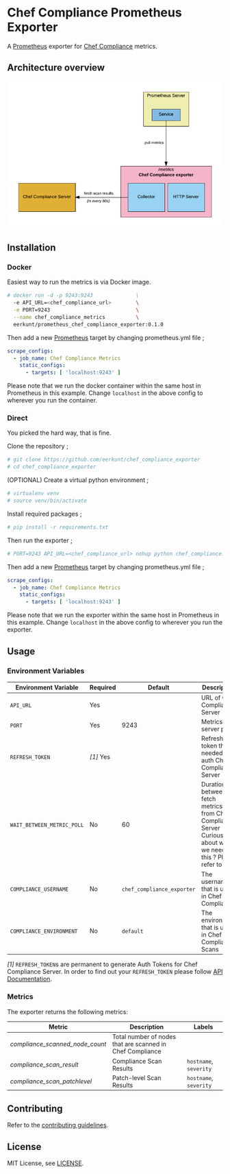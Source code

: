 # Chef Compliance Prometheus Exporter

A [Prometheus][prometheus] exporter for [Chef Compliance][chef_compliance] metrics. 
## Architecture overview

![](architecture.png)

## Installation

### Docker

Easiest way to run the metrics is via Docker image.

```bash
# docker run -d -p 9243:9243              \
  -e API_URL=<chef_compliance_url>        \
  -e PORT=9243                            \
  --name chef_compliance_metrics          \
  eerkunt/prometheus_chef_compliance_exporter:0.1.0
```
Then add a new [Prometheus][prometheus] target by changing prometheus.yml file ;

```yml
scrape_configs:
  - job_name: Chef Compliance Metrics
    static_configs:
      - targets: [ 'localhost:9243' ]
```
Please note that we run the docker container within the same host in Prometheus in this example. Change `localhost` in the above config to wherever you run the container.

### Direct

You picked the hard way, that is fine.

Clone the repository ;

```bash
# git clone https://github.com/eerkunt/chef_compliance_exporter
# cd chef_compliance_exporter
```

(OPTIONAL) Create a virtual python environment ;

```bash
# virtualenv venv
# source venv/bin/activate
```

Install required packages ;

```bash
# pip install -r requirements.txt
```

Then run the exporter ;

```bash
# PORT=9243 API_URL=<chef_compliance_url> nohup python chef_compliance.exporter.py
```

Then add a new [Prometheus][prometheus] target by changing prometheus.yml file ;

```yml
scrape_configs:
  - job_name: Chef Compliance Metrics
    static_configs:
      - targets: [ 'localhost:9243' ]
```

Please note that we run the exporter within the same host in Prometheus in this example. Change `localhost` in the above config to wherever you run the exporter.

## Usage

### Environment Variables

| Environment Variable | Required | Default | Description |
| --------------------------- | -------- | ------- | ----------- |
| `API_URL` | Yes | | URL of Chef Compliance Server |
| `PORT`| Yes | 9243 | Metrics server port |
| `REFRESH_TOKEN`| *[1]* Yes | | Refresh token that is needed to auth Chef Compliance Server |
| `WAIT_BETWEEN_METRIC_POLL` | No | 60 | Duration between to fetch metrics from Chef Compliance Server<br />Curious about why we need this ? Please refer to [FAQ][faq] |
| `COMPLIANCE_USERNAME` | No | `chef_compliance_exporter` | The username that is used in Chef Compliance |
| `COMPLIANCE_ENVIRONMENT` | No | `default` | The environment that is used in Chef Compliance Scans |

*[1]* `REFRESH_TOKEN`s are permanent to generate Auth Tokens for Chef Compliance Server. In order to find out your `REFRESH_TOKEN` please follow [API Documentation](https://docs.chef.io/api_compliance.html).

### Metrics

The exporter returns the following metrics:

| Metric | Description | Labels |
| ------ | ----------- | ------ |
| *compliance_scanned_node_count* | Total number of nodes that are scanned in Chef Compliance |  |
| *compliance_scan_result* | Compliance Scan Results | `hostname`, `severity` |
| *compliance_scan_patchlevel* | Patch-level Scan Results | `hostname`, `severity` |

## Contributing

Refer to the [contributing guidelines][contributing].

## License

MIT License, see [LICENSE][license].

[chef_compliance]: https://docs.chef.io/compliance.html
[contributing]: https://github.com/contino/chef_compliance_exporter/blob/master/CONTRIBUTE.md
[license]: https://github.com/contino/chef_compliance_exporter/blob/master/LICENSE
[faq]: https://github.com/contino/chef_compliance_exporter/blob/master/FAQ.md
[prometheus]: https://prometheus.io/
